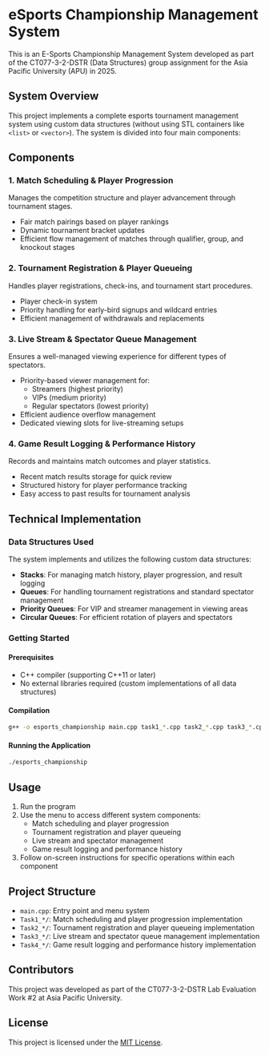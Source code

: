 # eSports Championship Management System

This is an E-Sports Championship Management System developed as part of the CT077-3-2-DSTR (Data Structures) group assignment for the Asia Pacific University (APU) in 2025. 

## System Overview

This project implements a complete esports tournament management system using custom data structures (without using STL containers like `<list>` or `<vector>`). The system is divided into four main components:

## Components

### 1. Match Scheduling & Player Progression

Manages the competition structure and player advancement through tournament stages.

- Fair match pairings based on player rankings
- Dynamic tournament bracket updates
- Efficient flow management of matches through qualifier, group, and knockout stages

### 2. Tournament Registration & Player Queueing

Handles player registrations, check-ins, and tournament start procedures.

- Player check-in system
- Priority handling for early-bird signups and wildcard entries
- Efficient management of withdrawals and replacements

### 3. Live Stream & Spectator Queue Management

Ensures a well-managed viewing experience for different types of spectators.

- Priority-based viewer management for:
  - Streamers (highest priority)
  - VIPs (medium priority)
  - Regular spectators (lowest priority)
- Efficient audience overflow management
- Dedicated viewing slots for live-streaming setups

### 4. Game Result Logging & Performance History

Records and maintains match outcomes and player statistics.

- Recent match results storage for quick review
- Structured history for player performance tracking
- Easy access to past results for tournament analysis

## Technical Implementation

### Data Structures Used

The system implements and utilizes the following custom data structures:

- **Stacks**: For managing match history, player progression, and result logging
- **Queues**: For handling tournament registrations and standard spectator management
- **Priority Queues**: For VIP and streamer management in viewing areas
- **Circular Queues**: For efficient rotation of players and spectators

### Getting Started

#### Prerequisites

- C++ compiler (supporting C++11 or later)
- No external libraries required (custom implementations of all data structures)

#### Compilation

```bash
g++ -o esports_championship main.cpp task1_*.cpp task2_*.cpp task3_*.cpp task4_*.cpp
```

#### Running the Application

```bash
./esports_championship
```

## Usage

1. Run the program
2. Use the menu to access different system components:
   - Match scheduling and player progression
   - Tournament registration and player queueing
   - Live stream and spectator management
   - Game result logging and performance history
3. Follow on-screen instructions for specific operations within each component

## Project Structure

- `main.cpp`: Entry point and menu system
- `Task1_*/`: Match scheduling and player progression implementation
- `Task2_*/`: Tournament registration and player queueing implementation
- `Task3_*/`: Live stream and spectator queue management implementation
- `Task4_*/`: Game result logging and performance history implementation

## Contributors

This project was developed as part of the CT077-3-2-DSTR Lab Evaluation Work #2 at Asia Pacific University.

## License

This project is licensed under the [MIT License](LICENSE).
